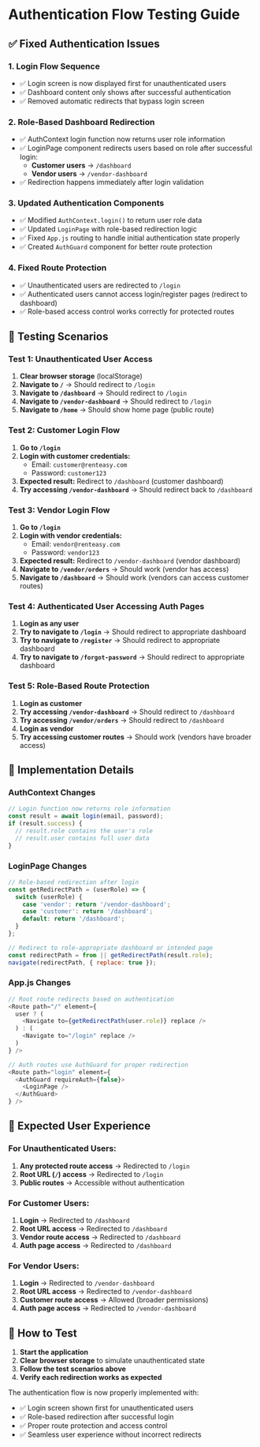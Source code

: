 # Authentication Flow Testing Guide

## ✅ Fixed Authentication Issues

### 1. **Login Flow Sequence**
- ✅ Login screen is now displayed first for unauthenticated users
- ✅ Dashboard content only shows after successful authentication
- ✅ Removed automatic redirects that bypass login screen

### 2. **Role-Based Dashboard Redirection**
- ✅ AuthContext login function now returns user role information
- ✅ LoginPage component redirects users based on role after successful login:
  - **Customer users** → `/dashboard`
  - **Vendor users** → `/vendor-dashboard`
- ✅ Redirection happens immediately after login validation

### 3. **Updated Authentication Components**
- ✅ Modified `AuthContext.login()` to return user role data
- ✅ Updated `LoginPage` with role-based redirection logic
- ✅ Fixed `App.js` routing to handle initial authentication state properly
- ✅ Created `AuthGuard` component for better route protection

### 4. **Fixed Route Protection**
- ✅ Unauthenticated users are redirected to `/login`
- ✅ Authenticated users cannot access login/register pages (redirect to dashboard)
- ✅ Role-based access control works correctly for protected routes

## 🧪 Testing Scenarios

### Test 1: Unauthenticated User Access
1. **Clear browser storage** (localStorage)
2. **Navigate to `/`** → Should redirect to `/login`
3. **Navigate to `/dashboard`** → Should redirect to `/login`
4. **Navigate to `/vendor-dashboard`** → Should redirect to `/login`
5. **Navigate to `/home`** → Should show home page (public route)

### Test 2: Customer Login Flow
1. **Go to `/login`**
2. **Login with customer credentials:**
   - Email: `customer@renteasy.com`
   - Password: `customer123`
3. **Expected result:** Redirect to `/dashboard` (customer dashboard)
4. **Try accessing `/vendor-dashboard`** → Should redirect back to `/dashboard`

### Test 3: Vendor Login Flow
1. **Go to `/login`**
2. **Login with vendor credentials:**
   - Email: `vendor@renteasy.com`
   - Password: `vendor123`
3. **Expected result:** Redirect to `/vendor-dashboard` (vendor dashboard)
4. **Navigate to `/vendor/orders`** → Should work (vendor has access)
5. **Navigate to `/dashboard`** → Should work (vendors can access customer routes)

### Test 4: Authenticated User Accessing Auth Pages
1. **Login as any user**
2. **Try to navigate to `/login`** → Should redirect to appropriate dashboard
3. **Try to navigate to `/register`** → Should redirect to appropriate dashboard
4. **Try to navigate to `/forgot-password`** → Should redirect to appropriate dashboard

### Test 5: Role-Based Route Protection
1. **Login as customer**
2. **Try accessing `/vendor-dashboard`** → Should redirect to `/dashboard`
3. **Try accessing `/vendor/orders`** → Should redirect to `/dashboard`
4. **Login as vendor**
5. **Try accessing customer routes** → Should work (vendors have broader access)

## 🔧 Implementation Details

### AuthContext Changes
```javascript
// Login function now returns role information
const result = await login(email, password);
if (result.success) {
  // result.role contains the user's role
  // result.user contains full user data
}
```

### LoginPage Changes
```javascript
// Role-based redirection after login
const getRedirectPath = (userRole) => {
  switch (userRole) {
    case 'vendor': return '/vendor-dashboard';
    case 'customer': return '/dashboard';
    default: return '/dashboard';
  }
};

// Redirect to role-appropriate dashboard or intended page
const redirectPath = from || getRedirectPath(result.role);
navigate(redirectPath, { replace: true });
```

### App.js Changes
```javascript
// Root route redirects based on authentication
<Route path="/" element={
  user ? (
    <Navigate to={getRedirectPath(user.role)} replace />
  ) : (
    <Navigate to="/login" replace />
  )
} />

// Auth routes use AuthGuard for proper redirection
<Route path="login" element={
  <AuthGuard requireAuth={false}>
    <LoginPage />
  </AuthGuard>
} />
```

## 🎯 Expected User Experience

### For Unauthenticated Users:
1. **Any protected route access** → Redirected to `/login`
2. **Root URL (`/`) access** → Redirected to `/login`
3. **Public routes** → Accessible without authentication

### For Customer Users:
1. **Login** → Redirected to `/dashboard`
2. **Root URL access** → Redirected to `/dashboard`
3. **Vendor route access** → Redirected to `/dashboard`
4. **Auth page access** → Redirected to `/dashboard`

### For Vendor Users:
1. **Login** → Redirected to `/vendor-dashboard`
2. **Root URL access** → Redirected to `/vendor-dashboard`
3. **Customer route access** → Allowed (broader permissions)
4. **Auth page access** → Redirected to `/vendor-dashboard`

## 🚀 How to Test

1. **Start the application**
2. **Clear browser storage** to simulate unauthenticated state
3. **Follow the test scenarios above**
4. **Verify each redirection works as expected**

The authentication flow is now properly implemented with:
- ✅ Login screen shown first for unauthenticated users
- ✅ Role-based redirection after successful login
- ✅ Proper route protection and access control
- ✅ Seamless user experience without incorrect redirects
